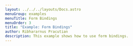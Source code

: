```yaml
---
layout: ../../../layouts/Docs.astro
menuGroup: examples
menuTitle: Form Bindings
menuOrder: 3
title: "Example: Form Bindings"
author: Ribhararnus Pracutian
description: This example shows how to use form bindings.
---
```


<csb-viewer id="example-form-bindings-2wmrzp" height="100vh"></csb-viewer>
